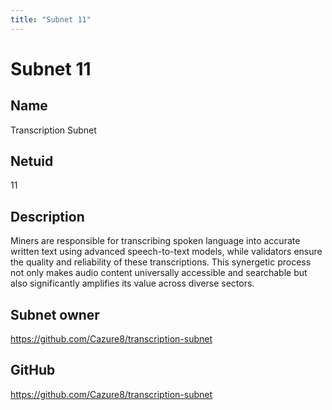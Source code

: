 ```yaml
---
title: "Subnet 11"
---
```


# Subnet 11

## Name

Transcription Subnet

## Netuid
11

## Description

Miners are responsible for transcribing spoken language into accurate written text using advanced speech-to-text models, while validators ensure the quality and reliability of these transcriptions. This synergetic process not only makes audio content universally accessible and searchable but also significantly amplifies its value across diverse sectors.

## Subnet owner

https://github.com/Cazure8/transcription-subnet

## GitHub

https://github.com/Cazure8/transcription-subnet

<!-- 
## Hyperparameters

| Hyperparameter| Value|
|:---|------|
| rho | 10 |
| kappa | 32767 |
| immunity_period | 7200 |
| min_allowed_weights | 8 |
| max_weight_limit | 455 |
| tempo | 99 |
| min_difficulty | 1000000000000000000 |
| max_difficulty | 1000000000000000000 |
| weights_version | 2013 |
| weights_rate_limit | 100 |
| adjustment_interval | 112 |
| activity_cutoff | 5000 |
| registration_allowed | True |
| target_regs_per_interval | 2 |
| min_burn | 1000000000 |
| max_burn | 100000000000 |
| bonds_moving_avg | 900000 |
| max_regs_per_block | 1 |
| serving_rate_limit | 10 |
| max_validators | 128 | -->